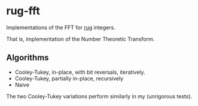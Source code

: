 # rug-fft

Implementations of the FFT for [rug][rug] integers.

That is, implementation of the Number Theoretic Transform.

## Algorithms

   * Cooley-Tukey, in-place, with bit reversals, iteratively.
   * Cooley-Tukey, partially in-place, recursively
   * Naive

The two Cooley-Tukey variations perform similarly in my (unrigorous tests).

[rug]: https://crates.io/crates/rug
